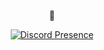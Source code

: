 <p align="center"><b>💫</b></p>

<p align="center">
  <a href="https://discord.com/users/285681931000086528">
    <img src="https://lanyard.cnrad.dev/api/400492744105000964?borderRadius=5px&idleMessage=not%20doing%20anything&bg=a" alt="Discord Presence">
  </a>
</p>
